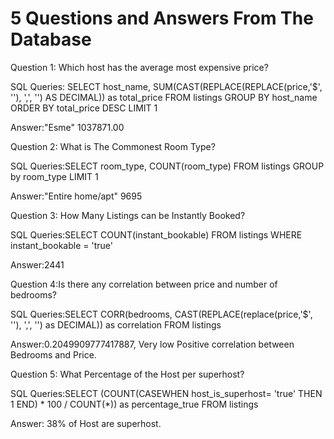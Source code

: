 # 5 Questions and Answers From The Database

Question 1: Which host has the average most expensive price?

SQL Queries: 
SELECT host_name, SUM(CAST(REPLACE(REPLACE(price,'$', ''), ',', '') AS DECIMAL)) as total_price
FROM listings
GROUP BY host_name
ORDER BY total_price DESC
LIMIT 1

Answer:"Esme"	1037871.00

Question 2: What is The Commonest Room Type?

SQL Queries:SELECT room_type, COUNT(room_type)
FROM listings
GROUP by room_type
LIMIT 1

Answer:"Entire home/apt"	9695

Question 3: How Many Listings can be Instantly Booked?

SQL Queries:SELECT COUNT(instant_bookable)
FROM listings
WHERE instant_bookable = 'true'

Answer:2441

Question 4:Is there any correlation between price and number of bedrooms? 

SQL Queries:SELECT CORR(bedrooms, CAST(REPLACE(replace(price,'$', ''), ',', '') as DECIMAL)) as correlation
FROM listings

Answer:0.2049909777417887, Very low Positive correlation between Bedrooms and Price.

Question 5: What Percentage of the Host per superhost?

SQL Queries:SELECT (COUNT(CASEWHEN host_is_superhost= 'true' THEN 1 END) * 100 / COUNT(*)) as percentage_true
FROM listings


Answer: 38% of Host are superhost.
